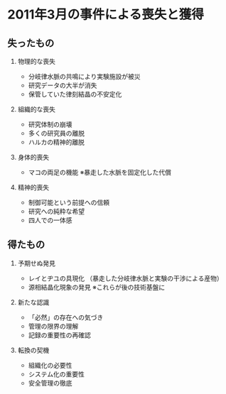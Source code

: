 # 2011年3月の事件による喪失と獲得

## 失ったもの

1. 物理的な喪失
   - 分岐律水脈の共鳴により実験施設が被災
   - 研究データの大半が消失
   - 保管していた律刻結晶の不安定化

2. 組織的な喪失
   - 研究体制の崩壊
   - 多くの研究員の離脱
   - ハルカの精神的離脱

3. 身体的喪失
   - マコの両足の機能
   ※暴走した水脈を固定化した代償

4. 精神的喪失
   - 制御可能という前提への信頼
   - 研究への純粋な希望
   - 四人での一体感

## 得たもの

1. 予期せぬ発見
   - レイとヂユの具現化
   （暴走した分岐律水脈と実験の干渉による産物）
   - 源相結晶化現象の発見
   ※これらが後の技術基盤に

2. 新たな認識
   - 「必然」の存在への気づき
   - 管理の限界の理解
   - 記録の重要性の再確認

3. 転換の契機
   - 組織化の必要性
   - システム化の重要性
   - 安全管理の徹底